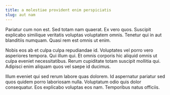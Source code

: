 ```yaml
---
title: a molestiae provident enim perspiciatis
slug: aut nam
---
```


Pariatur cum non est. Sed totam nam quaerat. Ex vero quos. Suscipit explicabo similique veritatis voluptas voluptatem omnis. Tenetur qui in aut blanditiis numquam. Quasi rem est omnis ut enim.

Nobis eos ab et culpa culpa repudiandae id. Voluptates vel porro vero asperiores tempora. Qui illum qui. Et omnis corporis hic aliquid omnis ut culpa eveniet necessitatibus. Rerum cupiditate totam suscipit mollitia qui. Adipisci enim aliquam quos vel saepe id ducimus.

Illum eveniet qui sed rerum labore quas dolorem. Id aspernatur pariatur sed quos quidem porro laboriosam nulla. Voluptatum odio quis dolor consequatur. Eos explicabo voluptas eos nam. Temporibus natus officiis.
